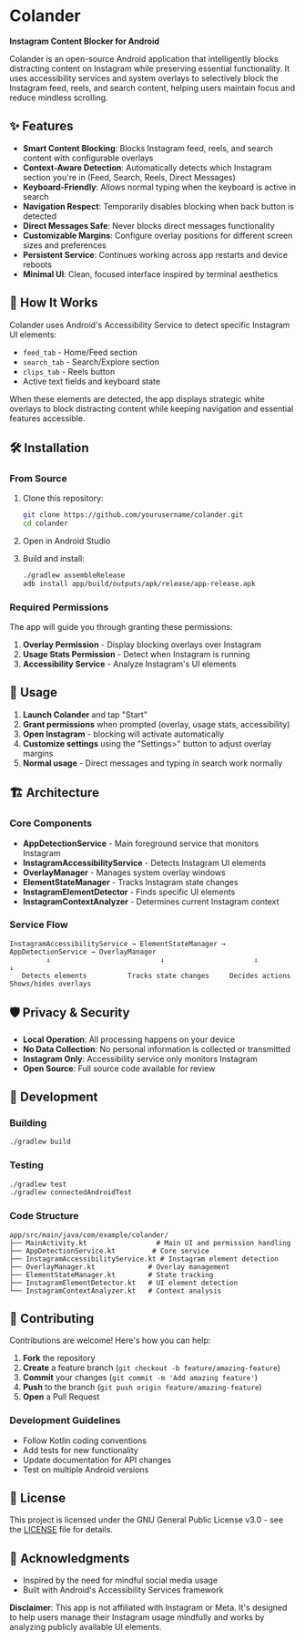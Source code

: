 # Colander

**Instagram Content Blocker for Android**

Colander is an open-source Android application that intelligently blocks distracting content on Instagram while preserving essential functionality. It uses accessibility services and system overlays to selectively block the Instagram feed, reels, and search content, helping users maintain focus and reduce mindless scrolling.

## ✨ Features

- **Smart Content Blocking**: Blocks Instagram feed, reels, and search content with configurable overlays
- **Context-Aware Detection**: Automatically detects which Instagram section you're in (Feed, Search, Reels, Direct Messages)
- **Keyboard-Friendly**: Allows normal typing when the keyboard is active in search
- **Navigation Respect**: Temporarily disables blocking when back button is detected
- **Direct Messages Safe**: Never blocks direct messages functionality
- **Customizable Margins**: Configure overlay positions for different screen sizes and preferences
- **Persistent Service**: Continues working across app restarts and device reboots
- **Minimal UI**: Clean, focused interface inspired by terminal aesthetics

## 🚀 How It Works

Colander uses Android's Accessibility Service to detect specific Instagram UI elements:
- `feed_tab` - Home/Feed section
- `search_tab` - Search/Explore section  
- `clips_tab` - Reels button
- Active text fields and keyboard state

When these elements are detected, the app displays strategic white overlays to block distracting content while keeping navigation and essential features accessible.

## 🛠️ Installation


### From Source
1. Clone this repository:
   ```bash
   git clone https://github.com/yourusername/colander.git
   cd colander
   ```

2. Open in Android Studio
3. Build and install:
   ```bash
   ./gradlew assembleRelease
   adb install app/build/outputs/apk/release/app-release.apk
   ```

### Required Permissions
The app will guide you through granting these permissions:

1. **Overlay Permission** - Display blocking overlays over Instagram
2. **Usage Stats Permission** - Detect when Instagram is running  
3. **Accessibility Service** - Analyze Instagram's UI elements

## 📖 Usage

1. **Launch Colander** and tap "Start"
2. **Grant permissions** when prompted (overlay, usage stats, accessibility)
3. **Open Instagram** - blocking will activate automatically
4. **Customize settings** using the "Settings>" button to adjust overlay margins
5. **Normal usage** - Direct messages and typing in search work normally


## 🏗️ Architecture

### Core Components

- **AppDetectionService** - Main foreground service that monitors Instagram
- **InstagramAccessibilityService** - Detects Instagram UI elements
- **OverlayManager** - Manages system overlay windows
- **ElementStateManager** - Tracks Instagram state changes
- **InstagramElementDetector** - Finds specific UI elements
- **InstagramContextAnalyzer** - Determines current Instagram context

### Service Flow

```
InstagramAccessibilityService → ElementStateManager → AppDetectionService → OverlayManager
         ↓                           ↓                      ↓                    ↓
   Detects elements          Tracks state changes     Decides actions      Shows/hides overlays
```

## 🛡️ Privacy & Security

- **Local Operation**: All processing happens on your device
- **No Data Collection**: No personal information is collected or transmitted
- **Instagram Only**: Accessibility service only monitors Instagram
- **Open Source**: Full source code available for review

## 🔧 Development

### Building
```bash
./gradlew build
```

### Testing
```bash
./gradlew test
./gradlew connectedAndroidTest
```

### Code Structure
```
app/src/main/java/com/example/colander/
├── MainActivity.kt                 # Main UI and permission handling
├── AppDetectionService.kt         # Core service
├── InstagramAccessibilityService.kt # Instagram element detection
├── OverlayManager.kt             # Overlay management
├── ElementStateManager.kt        # State tracking
├── InstagramElementDetector.kt   # UI element detection
└── InstagramContextAnalyzer.kt   # Context analysis
```

## 🤝 Contributing

Contributions are welcome! Here's how you can help:

1. **Fork** the repository
2. **Create** a feature branch (`git checkout -b feature/amazing-feature`)
3. **Commit** your changes (`git commit -m 'Add amazing feature'`)
4. **Push** to the branch (`git push origin feature/amazing-feature`)
5. **Open** a Pull Request

### Development Guidelines
- Follow Kotlin coding conventions
- Add tests for new functionality
- Update documentation for API changes
- Test on multiple Android versions


## 📄 License

This project is licensed under the GNU General Public License v3.0 - see the [LICENSE](LICENSE) file for details.

## 🙏 Acknowledgments

- Inspired by the need for mindful social media usage
- Built with Android's Accessibility Services framework

**Disclaimer**: This app is not affiliated with Instagram or Meta. It's designed to help users manage their Instagram usage mindfully and works by analyzing publicly available UI elements.
